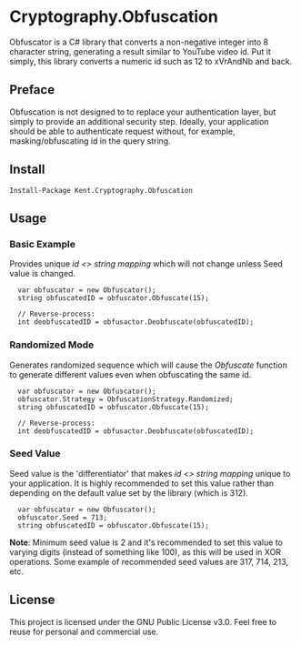 # Cryptography.Obfuscation
Obfuscator is a C# library that converts a non-negative integer into 8 character string, generating a result similar to YouTube video id. Put it simply, this library converts a numeric id such as 12 to xVrAndNb and back.

Preface
------
Obfuscation is not designed to to replace your authentication layer, but simply to provide an additional security step. Ideally, your application should be able to authenticate request without, for example, masking/obfuscating id in the query string.

Install
------
```
Install-Package Kent.Cryptography.Obfuscation
```

Usage
------
### Basic Example
Provides unique *id <> string mapping* which will not change unless Seed value is changed.
```
  var obfuscator = new Obfuscator();
  string obfuscatedID = obfuscator.Obfuscate(15);
  
  // Reverse-process:
  int deobfuscatedID = obfusactor.Deobfuscate(obfuscatedID);
```

### Randomized Mode
Generates randomized sequence which will cause the *Obfuscate* function to generate different values even when obfuscating the same id.
```
  var obfuscator = new Obfuscator();
  obfuscator.Strategy = ObfuscationStrategy.Randomized;
  string obfuscatedID = obfuscator.Obfuscate(15);
  
  // Reverse-process:
  int deobfuscatedID = obfusactor.Deobfuscate(obfuscatedID);
```

### Seed Value
Seed value is the 'differentiator' that makes *id <> string mapping* unique to your application. It is highly recommended to set this value rather than depending on the default value set by the library (which is 312).
```
  var obfuscator = new Obfuscator();
  obfuscator.Seed = 713;
  string obfuscatedID = obfuscator.Obfuscate(15);
```
**Note**: Minimum seed value is 2 and it's recommended to set this value to varying digits (instead of something like 100), as this will be used in XOR operations. Some example of recommended seed values are 317, 714, 213, etc.

License
------
This project is licensed under the GNU Public License v3.0. Feel free to reuse for personal and commercial use.

